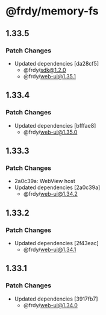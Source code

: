 # @frdy/memory-fs

## 1.33.5

### Patch Changes

- Updated dependencies [da28cf5]
  - @frdy/sdk@1.2.0
  - @frdy/web-ui@1.35.1

## 1.33.4

### Patch Changes

- Updated dependencies [bfffae8]
  - @frdy/web-ui@1.35.0

## 1.33.3

### Patch Changes

- 2a0c39a: WebView host
- Updated dependencies [2a0c39a]
  - @frdy/web-ui@1.34.2

## 1.33.2

### Patch Changes

- Updated dependencies [2f43eac]
  - @frdy/web-ui@1.34.1

## 1.33.1

### Patch Changes

- Updated dependencies [3917fb7]
  - @frdy/web-ui@1.34.0
